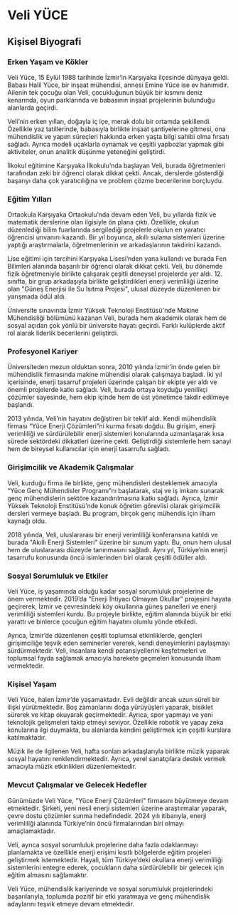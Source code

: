 # Veli YÜCE

## Kişisel Biyografi

### Erken Yaşam ve Kökler

Veli Yüce, 15 Eylül 1988 tarihinde İzmir’in Karşıyaka ilçesinde dünyaya geldi. Babası Halil Yüce, bir inşaat mühendisi, annesi Emine Yüce ise ev hanımıdır. Ailenin tek çocuğu olan Veli, çocukluğunun büyük bir kısmını deniz kenarında, oyun parklarında ve babasının inşaat projelerinin bulunduğu alanlarda geçirdi. 

Veli’nin erken yılları, doğayla iç içe, merak dolu bir ortamda şekillendi. Özellikle yaz tatillerinde, babasıyla birlikte inşaat şantiyelerine gitmesi, ona mühendislik ve yapım süreçleri hakkında erken yaşta bilgi sahibi olma fırsatı sağladı. Ayrıca modeli uçaklarla oynamak ve çeşitli yapbozlar yapmak gibi aktiviteler, onun analitik düşünme yeteneğini geliştirdi.

İlkokul eğitimine Karşıyaka İlkokulu’nda başlayan Veli, burada öğretmenleri tarafından zeki bir öğrenci olarak dikkat çekti. Ancak, derslerde gösterdiği başarıyı daha çok yaratıcılığına ve problem çözme becerilerine borçluydu.

### Eğitim Yılları

Ortaokula Karşıyaka Ortaokulu’nda devam eden Veli, bu yıllarda fizik ve matematik derslerine olan ilgisiyle ön plana çıktı. Özellikle, okulun düzenlediği bilim fuarlarında sergilediği projelerle okulun en yaratıcı öğrencisi unvanını kazandı. Bir yıl boyunca, akıllı sulama sistemleri üzerine yaptığı araştırmalarla, öğretmenlerinin ve arkadaşlarının takdirini kazandı.

Lise eğitimi için tercihini Karşıyaka Lisesi’nden yana kullandı ve burada Fen Bilimleri alanında başarılı bir öğrenci olarak dikkat çekti. Veli, bu dönemde fizik öğretmeniyle birlikte çalışarak çeşitli deneysel projelerde yer aldı. 12. sınıfta, bir grup arkadaşıyla birlikte geliştirdikleri enerji verimliliği üzerine olan "Güneş Enerjisi ile Su Isıtma Projesi", ulusal düzeyde düzenlenen bir yarışmada ödül aldı.

Üniversite sınavında İzmir Yüksek Teknoloji Enstitüsü'nde Makine Mühendisliği bölümünü kazanan Veli, burada hem akademik olarak hem de sosyal açıdan çok yönlü bir üniversite hayatı geçirdi. Farklı kulüplerde aktif rol alarak liderlik becerilerini geliştirdi.

### Profesyonel Kariyer

Üniversiteden mezun olduktan sonra, 2010 yılında İzmir’in önde gelen bir mühendislik firmasında makine mühendisi olarak çalışmaya başladı. İki yıl içerisinde, enerji tasarruf projeleri üzerinde çalışan bir ekipte yer aldı ve önemli projelerde katkı sağladı. Veli, burada ortaya koyduğu yenilikçi çözümler sayesinde, hem ekip içinde hem de üst yönetimce takdir edilmeye başlandı.

2013 yılında, Veli’nin hayatını değiştiren bir teklif aldı. Kendi mühendislik firması “Yüce Enerji Çözümleri”ni kurma fırsatı doğdu. Bu girişim, enerji verimliliği ve sürdürülebilir enerji sistemleri konularında uzmanlaşarak kısa sürede sektördeki dikkatleri üzerine çekti. Geliştirdiği sistemlerle hem sanayi hem de bireysel kullanıcılar için enerji tasarrufu sağladı.

### Girişimcilik ve Akademik Çalışmalar

Veli, kurduğu firma ile birlikte, genç mühendisleri desteklemek amacıyla “Yüce Genç Mühendisler Programı”nı başlatarak, staj ve iş imkanı sunarak genç mühendislerin sektöre kazandırılmasına katkı sağladı. Ayrıca, İzmir Yüksek Teknoloji Enstitüsü’nde konuk öğretim görevlisi olarak girişimcilik dersleri vermeye başladı. Bu program, birçok genç mühendis için ilham kaynağı oldu.

2018 yılında, Veli, uluslararası bir enerji verimliliği konferansına katıldı ve burada "Akıllı Enerji Sistemleri" üzerine bir sunum yaptı. Bu, onun hem ulusal hem de uluslararası düzeyde tanınmasını sağladı. Aynı yıl, Türkiye’nin enerji tasarrufu konusunda öncü isimlerinden biri olarak çeşitli ödüller aldı.

### Sosyal Sorumluluk ve Etkiler

Veli Yüce, iş yaşamında olduğu kadar sosyal sorumluluk projelerine de önem vermektedir. 2019’da “Enerji İhtiyacı Olmayan Okullar” projesini hayata geçirerek, İzmir ve çevresindeki köy okullarına güneş panelleri ve enerji verimliliği sistemleri kurdu. Bu projeyle birlikte, eğitim alanında büyük bir etki yarattı ve binlerce çocuğun eğitim hayatını olumlu yönde etkiledi.

Ayrıca, İzmir’de düzenlenen çeşitli toplumsal etkinliklerde, gençleri girişimciliğe teşvik eden seminerler vererek, kendi deneyimlerini paylaşmayı sürdürmektedir. Veli, insanlara kendi potansiyellerini keşfetmeleri ve toplumsal fayda sağlamak amacıyla harekete geçmeleri konusunda ilham vermektedir.

### Kişisel Yaşam

Veli Yüce, halen İzmir’de yaşamaktadır. Evli değildir ancak uzun süreli bir ilişki yürütmektedir. Boş zamanlarını doğa yürüyüşleri yaparak, bisiklet sürerek ve kitap okuyarak geçirmektedir. Ayrıca, spor yapmayı ve yeni teknolojik gelişmeleri takip etmeyi seviyor. Özellikle robotik ve yapay zeka konularına ilgi duymakta, bu alanlarda kendini geliştirmek için çeşitli kurslara katılmaktadır.

Müzik ile de ilgilenen Veli, hafta sonları arkadaşlarıyla birlikte müzik yaparak sosyal hayatını renklendirmektedir. Ayrıca, yerel sanatçılara destek vermek amacıyla müzik etkinlikleri düzenlemektedir.

### Mevcut Çalışmalar ve Gelecek Hedefler

Günümüzde Veli Yüce, "Yüce Enerji Çözümleri" firmasını büyütmeye devam etmektedir. Şirketi, yeni nesil enerji sistemleri üzerine araştırmalar yaparak, çevre dostu çözümler sunma hedefindedir. 2024 yılı itibarıyla, enerji verimliliği alanında Türkiye’nin öncü firmalarından biri olmayı amaçlamaktadır.

Veli, ayrıca sosyal sorumluluk projelerine daha fazla odaklanmayı planlamakta ve özellikle enerji erişimi kısıtlı bölgelerde eğitim projeleri geliştirmek istemektedir. Hayali, tüm Türkiye’deki okullara enerji verimliliği sistemlerini entegre ederek, çocukların daha sürdürülebilir bir gelecek için eğitim almasını sağlamaktır.

Veli Yüce, mühendislik kariyerinde ve sosyal sorumluluk projelerindeki başarılarıyla, toplumda pozitif bir etki yaratmaya ve genç mühendislik adaylarını teşvik etmeye devam etmektedir.